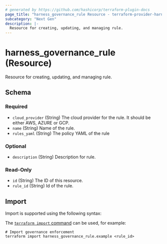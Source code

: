 ```yaml
---
# generated by https://github.com/hashicorp/terraform-plugin-docs
page_title: "harness_governance_rule Resource - terraform-provider-harness"
subcategory: "Next Gen"
description: |-
  Resource for creating, updating, and managing rule.
---
```


# harness_governance_rule (Resource)

Resource for creating, updating, and managing rule.



<!-- schema generated by tfplugindocs -->
## Schema

### Required

- `cloud_provider` (String) The cloud provider for the rule. It should be either AWS, AZURE or GCP.
- `name` (String) Name of the rule.
- `rules_yaml` (String) The policy YAML of the rule

### Optional

- `description` (String) Description for rule.

### Read-Only

- `id` (String) The ID of this resource.
- `rule_id` (String) Id of the rule.

## Import

Import is supported using the following syntax:

The [`terraform import` command](https://developer.hashicorp.com/terraform/cli/commands/import) can be used, for example:

```shell
# Import governance enforcement
terraform import harness_governance_rule.example <rule_id>
```
